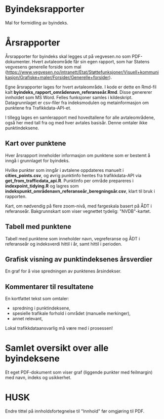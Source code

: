 # Byindeksrapporter
Mal for formidling av byindeks.

# Årsrapporter
Årsrapporter for byindeks skal legges ut på vegvesen.no som PDF-dokumenter. Hvert avtaleområde får sin egen rapport, som har Statens vegvesens generelle forside som mal (https://www.vegvesen.no/intranett/Etat/Støttefunksjoner/Visuell+kommunikasjon/Grafiske+maler/Forsider/Generelle+forsider).

Egne årsrapporter lages for hvert avtaleområde. I kode er dette en Rmd-fil kalt **byindeks_rapport_områdenavn_referanseår.Rmd**. Disse genererer innholdet som MS Word. Felles funksjoner samles i kildeskript. Datagrunnlaget er csv-filer fra indeksmodulen og metainformasjon om punktene fra Trafikkdata-API-et.

I tillegg lages en samlerapport med hovedtallene for alle avtaleområdene, også her med tall fra og med hver avtales basisår. Denne omtaler ikke punktindeksene.

## Kart over punktene
Hver årsrapport inneholder informasjon om punktene som er bestemt å inngå i grunnlaget for byindeks.

Hvilke punkter som inngår i avtalene oppdateres manuelt i **cities_points.csv**, og øvrig punktinfo hentes fra trafikkdata-API via **get_from_trafficdata_api.R**. Punktinfo per område prepareres i **indexpoint_tidying.R** og lagres som **indekspunkt_områdenavn_referanseår_beregningsår.csv**, klart til bruk i rapporten.

Kart, om nødvendig på flere zoom-nivå, med fargeskala basert på ÅDT i referanseår. Bakgrunnskart som viser vegnettet tydelig: "NVDB"-kartet.

## Tabell med punktene
Tabell med punktene som inneholder navn, vegreferanse og ÅDT i referanseår og indeksverdi hittil i år, samt hittil i perioden.

## Grafisk visning av punktindeksenes årsverdier
En graf for å vise spredningen av punktenes årsindekser.

## Kommentarer til resultatene
En kortfattet tekst som omtaler:

- spredning i punktindeksene,
- spesielle trafikale forhold i området (manuelle merkinger),
- annet relevant,

Lokal trafikkdataansvarlig må være med i prosessen!

# Samlet oversikt over alle byindeksene
Et eget PDF-dokument som viser graf (liggende punkter med feilmargin) med navn, indeks og usikkerhet.

# HUSK
Endre tittel på innholdsfortegnelse til "Innhold" før omgjøring til PDF.